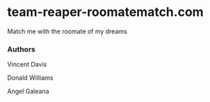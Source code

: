 # team-reaper-roomatematch.com
Match me with the roomate of my dreams

### Authors
Vincent Davis

Donald Williams

Angel Galeana

